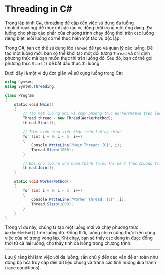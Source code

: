 # Threading in C\#

Trong lập trình C#, threading đề cập đến việc sử dụng đa luồng (multithreading) để thực thi các tác vụ đồng thời trong một ứng dụng. Đa luồng cho phép các phần của chương trình chạy đồng thời trên các luồng riêng biệt, mỗi luồng có thể thực hiện một tác vụ độc lập.

Trong C#, bạn có thể sử dụng lớp `Thread` để tạo và quản lý các luồng. Để tạo một luồng mới, bạn có thể khởi tạo một đối tượng `Thread` và chỉ định phương thức mà bạn muốn thực thi trên luồng đó. Sau đó, bạn có thể gọi phương thức `Start()` để bắt đầu thực thi luồng.

Dưới đây là một ví dụ đơn giản về sử dụng luồng trong C#:

```csharp
using System;
using System.Threading;

class Program
{
    static void Main()
    {
        // Tạo một luồng mới và chạy phương thức WorkerMethod trên luồng đó
        Thread thread = new Thread(WorkerMethod);
        thread.Start();

        // Thực hiện công việc khác trên luồng chính
        for (int i = 0; i < 5; i++)
        {
            Console.WriteLine("Main Thread: {0}", i);
            Thread.Sleep(1000);
        }

        // Đợi cho luồng phụ hoàn thành trước khi kết thúc chương trình
        thread.Join();
    }

    static void WorkerMethod()
    {
        for (int i = 0; i < 5; i++)
        {
            Console.WriteLine("Worker Thread: {0}", i);
            Thread.Sleep(1000);
        }
    }
}
```

Trong ví dụ này, chúng ta tạo một luồng mới và chạy phương thức `WorkerMethod()` trên luồng đó. Đồng thời, luồng chính cũng thực hiện công việc của nó trong vòng lặp. Khi chạy, bạn sẽ thấy các dòng in được đồng thời từ cả hai luồng, cho thấy tính đa luồng trong chương trình.

---

Lưu ý rằng khi làm việc với đa luồng, cần chú ý đến các vấn đề an toàn như đồng bộ hóa truy cập đến dữ liệu chung và tránh các tình huống đua tranh (race conditions).
